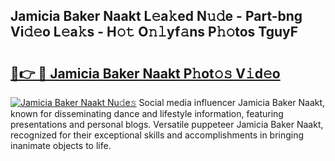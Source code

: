 ## Jamicia Baker Naakt L𝚎a𝚔ed N𝚞𝚍e - Part-bng Vi𝚍𝚎o L𝚎a𝚔s - H𝚘𝚝 O𝚗𝚕yf𝚊ns P𝚑𝚘tos TguyF

# <h2><a href="http://kff3hi.oniu.top/?m=Jamicia+Baker+Naakt">🔗👉 🔴 Jamicia Baker Naakt P𝚑ot𝚘𝚜 V𝚒d𝚎o</a></h2>

[![Jamicia Baker Naakt Nu𝚍e𝚜](https://i.imgur.com/0qMVB7G.gif)](http://kff3hi.oniu.top/?m=Jamicia+Baker+Naakt)
Social media influencer Jamicia Baker Naakt, known for disseminating dance and lifestyle information, featuring presentations and personal blogs. Versatile puppeteer Jamicia Baker Naakt, recognized for their exceptional skills and accomplishments in bringing inanimate objects to life.  
